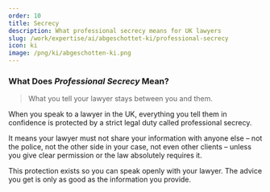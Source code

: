 ```yaml
---
order: 10
title: Secrecy
description: What professional secrecy means for UK lawyers
slug: /work/expertise/ai/abgeschottet-ki/professional-secrecy
icon: ki
image: /png/ki/abgeschotten-ki.png
---
```


### What Does _Professional Secrecy_ Mean?

> What you tell your lawyer stays between you and them.

When you speak to a lawyer in the UK, everything you tell them in confidence is protected by a strict legal duty called professional secrecy.

It means your lawyer must not share your information with anyone else – not the police, not the other side in your case, not even other clients – unless you give clear permission or the law absolutely requires it.

This protection exists so you can speak openly with your lawyer. The advice you get is only as good as the information you provide.
